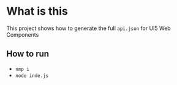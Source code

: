 # What is this

This project shows how to generate the full `api.json` for UI5 Web Components

## How to run

 - `nmp i`
 - `node inde.js`
